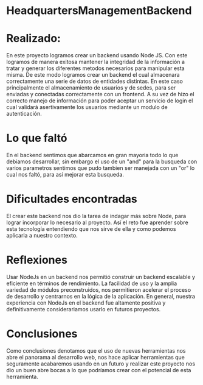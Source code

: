 # HeadquartersManagementBackend


# Realizado:
En este proyecto logramos crear un backend usando Node JS. Con este logramos de manera exitosa mantener la integridad de la información a tratar y generar los diferentes metodos necesarios para manipular esta misma. De este modo logramos crear un backend el cual almacenara correctamente una serie de datos de entidades distintas. En este caso principalmente el almacenamiento de usuarios y de sedes, para ser enviadas y conectadas correctamente con un frontend. A su vez de hizo el correcto manejo de información para poder aceptar un servicio de login el cual validará asertivamente los usuarios mediante un modulo de autenticación.

# Lo que faltó 
En el backend sentimos que abarcamos en gran mayoria todo lo que debiamos desarrollar, sin embargo el uso de un "and" para la busqueda con varios parametros sentimos que pudo tambien ser manejada con un "or" lo cual nos faltó, para así mejorar esta busqueda.

# Dificultades encontradas 
El crear este backend nos dio la tarea de indagar más sobre Node, para lograr incorporar lo necesario al proyecto. Así el reto fue aprender sobre esta tecnología entendiendo que nos sirve de ella y como podemos aplicarla a nuestro contexto.

# Reflexiones
Usar NodeJs en un backend nos permitió construir un backend escalable y eficiente en términos de rendimiento. La facilidad de uso y la amplia variedad de módulos preconstruidos, nos permitieron acelerar el proceso de desarrollo y centrarnos en la lógica de la aplicación. En general, nuestra experiencia con NodeJs en el backend fue altamente positiva y definitivamente considerariamos usarlo en futuros proyectos. 
# Conclusiones
Como conclusiones denotamos que el uso de nuevas herramientas nos abre el panorama al desarrollo web, nos hace aplicar herramientas que seguramente acabaremos usando en un futuro y realizar este proyecto nos dio un buen abre bocas a lo que podríamos crear con el potencial de esta herramienta.
